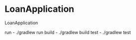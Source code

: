 # LoanApplication
LoanApplication

run - ./gradlew run
build - ./gradlew build
test - ./gradlew test

